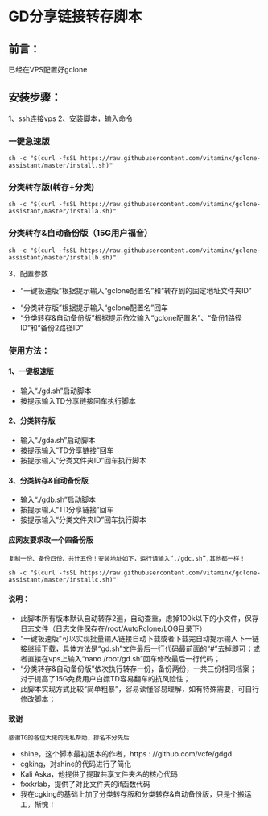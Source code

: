 # GD分享链接转存脚本

## 前言：
已经在VPS配置好gclone

## 安装步骤：

1、ssh连接vps
2、安装脚本，输入命令

### 一键急速版

```
sh -c "$(curl -fsSL https://raw.githubusercontent.com/vitaminx/gclone-assistant/master/install.sh)"
```

### 分类转存版(转存+分类)   

```
sh -c "$(curl -fsSL https://raw.githubusercontent.com/vitaminx/gclone-assistant/master/installa.sh)"
```

### 分类转存&自动备份版（15G用户福音）

```
sh -c "$(curl -fsSL https://raw.githubusercontent.com/vitaminx/gclone-assistant/master/installb.sh)"
```

3、配置参数

- “一键极速版”根据提示输入“gclone配置名”和“转存到的固定地址文件夹ID”
+ “分类转存版”根据提示输入“gclone配置名”回车
+ “分类转存&自动备份版”根据提示依次输入“gclone配置名”、“备份1路径ID”和“备份2路径ID”

### 使用方法：

#### 1、一键极速版

+ 输入“./gd.sh”启动脚本   
+ 按提示输入TD分享链接回车执行脚本   

#### 2、分类转存版   

+ 输入“./gda.sh”启动脚本  
+ 按提示输入“TD分享链接”回车
+ 按提示输入“分类文件夹ID”回车执行脚本   

#### 3、分类转存&自动备份版

+ 输入“./gdb.sh”启动脚本
+ 按提示输入“TD分享链接”回车
+ 按提示输入“分类文件夹ID”回车执行脚本

#### 应网友要求改一个四备份版

    复制一份、备份四份、共计五份！安装地址如下，运行请输入“./gdc.sh”,其他都一样！
    
```
sh -c "$(curl -fsSL https://raw.githubusercontent.com/vitaminx/gclone-assistant/master/installc.sh)"
```
    
#### 说明：

+ 此脚本所有版本默认自动转存2遍，自动查重，虑掉100k以下的小文件，保存日志文件（日志文件保存在/root/AutoRclone/LOG目录下）
+ “一键极速版”可以实现批量输入链接自动下载或者下载完自动提示输入下一链接继续下载，具体方法是“gd.sh”文件最后一行代码最前面的“#”去掉即可；或者直接在vps上输入“nano /root/gd.sh”回车修改最后一行代码；
+ “分类转存&自动备份版”依次执行转存一份，备份两份，一共三份相同档案；对于提高了15G免费用户白嫖TD容易翻车的抗风险性；
+ 此脚本实现方式比较“简单粗暴”，容易读懂容易理解，如有特殊需要，可自行修改脚本；  

#### 致谢
    感谢TG的各位大佬的无私帮助，排名不分先后
+ shine，这个脚本最初版本的作者，https : //github.com/vcfe/gdgd
+ cgking，对shine的代码进行了简化
+ Kali Aska，他提供了提取共享文件夹名的核心代码
+ fxxkrlab，提供了对比文件夹的if函数代码
+ 我在cgking的基础上加了分类转存版和分类转存&自动备份版，只是个搬运工，惭愧！
